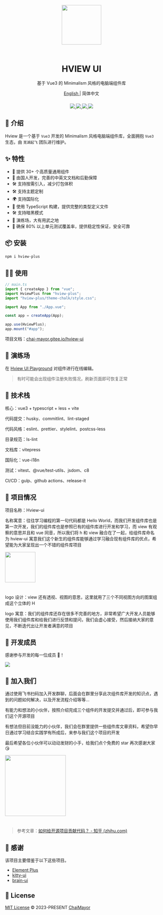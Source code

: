 <div align="center">
  <img width="130px" style="margin-bottom:24px;" src="https://oss.zhishiyu.online/common/w160h160.png">
<h1>HVIEW UI</h1>

<p>基于 Vue3 的 Minimalism 风格的电脑端组件库</p>

<p><a href="https://github.com/ChaiMayor/hview-ui/tree/dev/README-EN.md">
 English 
</a> | 简体中文 </p>
<p align="center" style="margin-top:24px;">
  <a href="https://www.npmjs.com/package/hview-plus">
    <img src="https://img.shields.io/npm/v/hview-plus">
  </a>
  <a href="https://github.com/ChaiMayor/hview-ui">
    <img src="https://img.shields.io/badge/vue-v3.2.0%2B-blue"/>
  </a>
  <a href="https://www.npmjs.com/package/hview-plus">
    <img src="https://img.shields.io/npm/dm/hview-plus">
  </a>
  <!-- <a href="https://www.npmjs.com/package/hview-plus">
    <img src="https://img.shields.io/badge/coverage-82%25-green">
  </a> -->
  <a href="https://github.com/ChaiMayor/hview-ui">
    <img src="https://img.shields.io/badge/license-MIT-green"/>
  </a>
  <br>
</p>

</div>

## 🎃 介绍

Hview 是一个基于 `Vue3` 开发的 Minimalism 风格电脑端组件库，全面拥抱 `Vue3` 生态，由 `芜湖起飞` 团队进行维护。

## ✨ 特性

- 🚀 提供 30+ 个高质量通用组件
- 💪 由国人开发，完善的中英文文档和后勤保障
- 🛠️ 支持按需引入，减少打包体积
- 🛠️ 支持主题定制
- 🌍 支持国际化
- 🎯 使用 TypeScript 构建，提供完整的类型定义文件
- 🛠️ 支持暗黑模式
- 🤺 演练场，大有用武之地
- 🔐 确保 80% 以上单元测试覆盖率，提供稳定性保证，安全可靠

## 📦 安装

```bash
npm i hview-plus
```

## 🤹‍♀️ 使用

```js
// main.ts
import { createApp } from "vue";
import HviewPlus from "hview-plus";
import "hview-plus/theme-chalk/style.css";

import App from "./App.vue";

const app = createApp(App);

app.use(HviewPlus);
app.mount("#app");
```

项目文档：[chai-mayor.gitee.io/hview-ui](https://chai-mayor.gitee.io/hview-ui)

## 🤺 演练场

在 [Hview UI Playground](https://playground.zhishiyu.online/) 对组件进行在线编辑。

> 有时可能会出现组件注册失败情况，刷新页面即可恢复正常

## 🥇 技术栈

核心：vue3 + typescript + less + vite

代码提交：husky、commitlint、lint-staged

代码风格：eslint、prettier、stylelint、postcss-less

目录规范：ls-lint

文档库：vitepress

国际化：vue-i18n

测试：vitest、@vue/test-utils、jsdom、c8

CI/CD：gulp、github actions、release-it

## 🎪 项目情况

项目名称：Hview-ui

名称寓意：往往学习编程的第一句代码都是 Hello World，而我们开发组件库也是第一次开发，我们的组件库也是参照已有的组件库进行开发和学习，而 view 有观察的意思并且和 vue 同音，所以我们将 h 和 view 融合在了一起，给组件库命名为 hview-ui 寓意我们这个新生的组件库能够通过学习融合现有组件库的优点，希望能为大家呈现出一个不错的组件库项目

<p style="text-align:left;">
  <img width="100px" style="margin-bottom:24px;" src="https://oss.zhishiyu.online/common/hview-logo.png">
</p>

logo 设计：view 还有透视、视图的意思，这里就用了三个不同视图方向的图案组成这个立体的 H

logo 寓意：我们的组件库还存在很多不完善的地方，非常希望广大开发人员能够使用我们组件库和给我们进行反馈和提问，我们会虚心接受，然后接纳大家的意见，不断迭代出让开发者满意的项目

## 👋 开发成员

感谢参与开发的每一位成员 🐝！

<a href="https://github.com/ChaiMayor/hview-ui/graphs/contributors">
  <img src="https://contrib.rocks/image?repo=ChaiMayor/hview-ui" />
</a>

## 🎑 加入我们

通过使用飞书扫码加入开发群聊，后面会在群里分享此次组件库开发的知识点，遇到的问题如何解决，以及开发流程介绍等等...

有能力和想法的小伙伴，按照介绍完成三个组件的开发提交并通过后，即可参与我们这个开源项目

有想法但目前没能力的小伙伴，我们会在群里提供一些组件库文章资料，希望你早日通过学习结合实践学有所成后，来参与我们这个项目的开发

最后希望各位小伙伴可以动动发财的小手，给我们点个免费的 star 再次感谢大家 😘

<p style="text-align:left;">
  <img width="200px" style="margin-bottom:24px;" src="https://oss.zhishiyu.online/common/hview-ui.png">
</p>

> 参考文章：<a href="https://zhuanlan.zhihu.com/p/359612351">如何给开源项目贡献代码？ - 知乎 (zhihu.com)</a>

## 🌸 感谢

该项目主要借鉴于以下这些项目。

- [Element Plus](https://element-plus.gitee.io/zh-CN/component/button.html)
- [kitty-ui](https://gitee.com/geeksdidi/kittyui)
- [brain-ui](https://github.com/longyanjiang/brain-ui)

## 📄 License

[MIT License](https://opensource.org/licenses/MIT) © 2023-PRESENT [ChaiMayor](https://github.com/NelsonYong)
